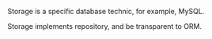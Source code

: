 Storage is a specific database technic, for example, MySQL.

Storage implements repository, and be transparent to ORM.
